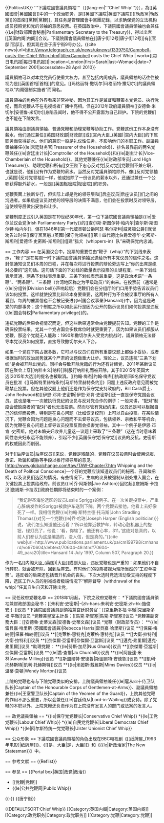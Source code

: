 {{PoliticsUK}}
'''下議院國會議員領袖'''（{{lang-en|'''Chief Whip'''}}），為[[英國國會|英國國會]]中的一个政治职务，是[[英國下議院|英國下議院]][[執政黨|執政黨]]的首席[[黨鞭|黨鞭]]，其任务是管理國會中黨團記錄，以求确保党的立法机构成员按照党和党的领袖的意愿投票。在英国政治中，下議院國會議員領袖也会兼任{{Le|財政部國會秘書|Parliamentary Secretary to the Treasury}}，得以出席[[英国内阁|内阁]]会议。下議院國會議員領袖在[[唐宁街12号|唐宁街12号]]有[[官邸|官邸]]，但其现在会于唐宁街9号办公。<ref>{{cite news|url=http://www.telegraph.co.uk/news/uknews/1339750/Campbell-ousts-the-Chief-Whip.html|title=Campbell ousts the Chief Whip | work=[[每日电讯报|每日电讯报]]|location=London|first=Sarah|last=Womack|date=7 September 2001|accessdate=28 April 2010}}</ref>

議員領袖可以对本党党员行使重大权力，甚至包括内阁成员，議員領袖的话往往被视为是[[英国首相|首相]]的意见。[[玛格丽特·撒切尔|玛格丽特·撒切尔]]的議員領袖以“内阁强制实施者”而闻名。

議員領袖的角色在外界看来非常神秘，因为其工作是监督和鞭策本党党员、执行党纪，而且党鞭从不在电视或者广播中亮相。但在2012年政府議員領袖[[安德鲁·米切尔|安德鲁·米切尔]]身陷丑闻时，他不得不公开露面为自己辩护。下院的党鞭们也不能在下院发言。

議員領袖由副議員領袖、普通党鞭和助理党鞭等协助工作。党鞭这份工作本身没有薪水，他们通过兼任[[英国财政部|财政部]]或[[宮內大臣_(英國)|宫内大臣]]的下属职务而获得薪水。他们的兼职一般是礼仪性任务，不影响他们的本职工作。副議員領袖兼任{{le|宫廷财务官|Treasurer of the Household}}、排名最靠前的两名党鞭兼任{{le|宫廷主计长|Comptroller of the Household}}和{{le|副主计长|Vice-Chamberlain of the Household}}、其他党鞭兼任{{le|财政部专员|Lord High Treasurer}}、助理党鞭和所有[[女王陛下忠心反对党|反对党]]党鞭则不兼它职，也就是说，他们没有作为党鞭的薪水。当然反对党議員領袖除外，像[[反对党领袖_(英国)|反对党领袖]]一样，他或她除了一份议员的薪水以外，还通过兼任一个公职获得额外薪水，一般是[[英国枢密院|枢密院]]的职务。

党鞭表面上独断专行，但实际上却是党的领导层和[[后座议员|后座议员]]们之间的沟通者。如果后座议员对党的领导层的决策不满意，他们会在投票时反对领导层，迫使领导层做出妥协和让步。

党鞭制度正式引入英国是在19世纪80年代，第一位下議院國會議員領袖是{{le|爱尔兰议会党|Irish Parliamentary Party}}的[[查尔斯·斯图尔特·帕内尔|查尔斯·斯图尔特·帕内尔]]，但在1846年[[第一代威灵顿公爵阿瑟·韦尔斯利|威灵顿公爵]]就曾劝告过时任[[保守黨黨魁_(英國)|保守党领袖]][[第十四代德比伯爵爱德华·史密斯-斯坦利|爱德华·史密斯-斯坦利]]组建“猎犬（whippers-in）队”来确保党内忠诚。

== 工作内容 ==
在英国议会中，投票的重要性由“鞭子（whip）”的下划线来表示，“鞭子”是在每周一时下議院國會議員領袖发送给所有本党议员的信件之名。这封信通知议员们本周的日程，并在每次将进行投票的辩论旁边写上“你的出席是绝对必要的”这句话。这句话下面的下划线的数量表示投票的关键程度，一条下划线表示普通、两条下划线表示重要、三条下划线表示最重要，这是政治术语“一条鞭”、“两条鞭”、“三条鞭（台湾地区称之为甲级动员）”的由来。在投票前（通常是{{le|分组铃|Division bell}}声响起后）党鞭们会在分组厅的门口用手势告诉议员们该如何投票。这样就使投票比辩论本身要重要，这两种行为不会被议事厅的所有人看到，每周的催票信也不会被记录进{{le|国会议事录|Hansard}}中，因为这是政党的内部事务；这个制度之所以如此运行是因为公开的指示议员们如何投票是违反{{le|国会特权|Parliamentary privilege}}的。

违抗党鞭的后果会视情况而定，但这些后果通常会由党鞭提前告知。党鞭的工作是确保投票结果，尤其一个党占国会多数席位时就更重要了，因为如果议员们都服从党鞭，那这个党就无人能敌：1990年撒切尔夫人受党内挑战时，議員領袖无法督导本党议员如何投票，直接导致撒切尔夫人下台。

如果一个党在下院占据多数，它可以与议员们在所有重要议题上都做小妥协，或者根据当时的政治局势就某个严肃的议题做重大让步。理论上，议员违抗“三条下划线”是会被开除出党的。同样会导致开除党籍的行为还有背叛党，2011年某新议员因在聚会上穿[[纳粹主义|纳粹]]制服行纳粹礼而被开除，其于[[2015年英国大选|2015年大选]]的提名也被取消。[[约翰·梅杰|约翰·梅杰]]执政期间9名保守党议员在批准《[[马斯特里赫特条约|马斯特里赫特条约]]》问题上违反政府意见而被党鞭禁止投票。但在其他议题上他们还是作为保守党支持政府的，Bill Cash爵士、John Redwood和[[伊恩·邓肯·史密斯|伊恩·邓肯·史密斯]]还一直是保守党国会议员。这也是唯一一次被执行党纪的议员与反对党合作的例子：一般来讲，“配对”制度会使缺席者的“配对”者也无法投票。然而尽管有党纪约束，议员还是可以根据自己的信仰而投票，特别是在良心问题（比如恢复绞刑）上可以自由投票。在某些情况下，党鞭会因为问题是良心问题而不去督导议员，包括领养、宗教和平等机会。因为党鞭在良心问题上督导议员投票反而会损害党领袖，其中一个例子是伊恩·邓肯 ·史密斯，他对未婚夫妇收养儿童这一议题上采取了“三条鞭”（这在当时意味着同性恋夫妇永远不能领养），引起不少[[英国保守党|保守党]]议员的反抗。史密斯的权威因此而削弱。

对于[[后座议员|后座议员]]来说，党鞭是残酷的，党鞭在议员投票时会使用说服、承诺、欺骗和威胁等手段以推行领导层的意见。<ref>[http://www.globalchange.com/taw/TAW-Chapter7.htm Whipping and the Death of Political Conscience]</ref>一个好的党鞭应该知道议员们的秘密、丑闻和把柄，以及议员们选区的情况。有些情况下，生病的议员被强制从别处推入国会，在关键投票上投票给政府。前议员{{le|乔·阿斯顿|Joe Ashton}}回忆起[[詹姆斯·卡拉汉|詹姆斯·卡拉汉]]政府任期即将结束时的一个案例：

<blockquote>“我记得圣海伦选区的议员Leslie Spriggs的例子。在一次关键投票中，严重心脏病发作的Spriggs被救护车送到下院。两个党鞭去接他，他看上去好像死了一样。我相信党鞭{{le|约翰·斯特兰德·托马斯|John Stradling Thomas}}对另一个党鞭{{le|乔·哈珀|Joseph Harper (English politician)}}说，‘我们怎么知道他还活着？’所以他靠近救护车，转动心脏机器上的旋钮，绿灯亮了，他说：‘看，你输了。他还有心率，311。’这绝对是真的，以前人们都认为这是编造的，没人信，但是真的。”<ref>{{cite web|url=http://www.publications.parliament.uk/pa/cm199798/cmhansrd/vo970604/debtext/70604-49.htm#70604-49_para20|title=Hansard 14 July 1997, Column 507, Paragraph 20.}}</ref></blockquote>

作为一名[[内阁大臣_(英国)|大臣]]或副大臣，违反党鞭也是严重的：如果他们不自行辞职，就会被开除，回到后座去。有时他们的投票被视为理所当然的“工资单投票”。违反者的后果还包括晋升机会的丧失，下次大选时竞选活动受支持的程度下降，选区工作人员的削减或者极端情况下“解除督导（withdrawal of the whip）”任其自生自灭和开除出党。

== 现任政府党鞭名单 ==
2018年1月起，下院之政府党鞭有：
*下議院國會議員領袖兼财政部国会秘书：[[朱利安·史密斯|-{zh-hans:朱利安·史密斯;zh-hk:施俊安;}-]]议员
*下議院國會議員副領袖兼宫廷财务官：[[克里斯多福·平徹|克里斯多福·平徹]]议员
*党鞭兼皇室主計長：[[馬克·斯賓塞|馬克·斯賓塞]]议员
*党鞭兼副宮務大臣：[[安德魯·史蒂文森|安德魯·史蒂文森]]议员
*党鞭（财政部专员）：
**{{le|雷貝嘉·哈里斯 (英國國會議員)|Rebecca Harris|雷貝嘉·哈里斯}}议员
**[[保羅·梅納德|保羅·梅納德]]议员
**[[克萊格·惠特克|克萊格·惠特克]]议员
**[[大衛·拉特利|大衛·拉特利]]议员
**[[奈傑爾·亞當斯|奈傑爾·亞當斯]]议员
**[[邁克·弗里爾|邁克·弗里爾]]议员
*助理党鞭：
**{{le|努斯·加尼|Nus Ghani}}议员
**[[奈傑爾·亞當斯|奈傑爾·亞當斯]]议员
**{{le|喬·查爾|Jo Churchill}}议员
**{{le|阿曼達·米林|Amanda Milling}}议员
**[[斯圖爾特·安德魯|斯圖爾特·安德魯]]议员
**[[凱利·托赫斯特|凱利·托赫斯特]]议员
**{{le|米姆斯·戴維斯|Mims Davies}}议员
**{{le|溫蒂·莫頓|Wendy Morton}}议员

上院的党鞭也有与下院党鞭类似的安排。上院議員領袖兼任{{le|扈从四十侍卫队队长|Captain of the Honourable Corps of Gentlemen-at-Arms}}、副議員領袖兼任{{le|王室警卫队长|Captain of the Yeomen of the Guard}}，上院其他党鞭的作用不那么重要，所以会兼任{{le|宫廷侍从|Lord-in-Waiting}}或女侍。除了党鞭的本职以外，上院党鞭还负责作为在上院没有发言人的部门或法案的发言人。

== 政党議員領袖 ==
*{{le|保守党党鞭长|Conservative Chief Whip}}
*{{le|工党党鞭长|Labour Chief Whip}}
*{{le|自民党党鞭长|Liberal Democrats Chief Whip}}
*{{le|阿尔斯特统一党党鞭长|Ulster Unionist Chief Whip}}

== 公众形象 ==
下議院國會議員領袖的角色出现在BBC电视剧《[[纸牌屋_(1993年电影)|纸牌屋]]》、《[[是，大臣|是，大臣]]》和《{{le|新政治家|The New Statesman}}》中。

== 参考文献 ==
{{Reflist}}

== 参见 ==
{{Portal box|英国|政党|政治}}
* [[党鞭|党鞭]]
* {{le|公共党鞭网|Public Whip}}

{{-}}
{{唐宁街}}

{{DEFAULTSORT:Chief Whip}}
[[Category:英国内阁|Category:英国内阁]]
[[Category:政党职务|Category:政党职务]]
[[Category:党鞭|Category:党鞭]]